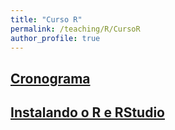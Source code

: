 ```yaml
---
title: "Curso R"
permalink: /teaching/R/CursoR
author_profile: true
---
```


## <b>[Cronograma](http://fjnovais.github.io/teaching/R/Cronograma)</b>


## <b>[Instalando o R e RStudio](http://fjnovais.github.io/teaching/R/INSTALAR/instalacao.html)</b>
